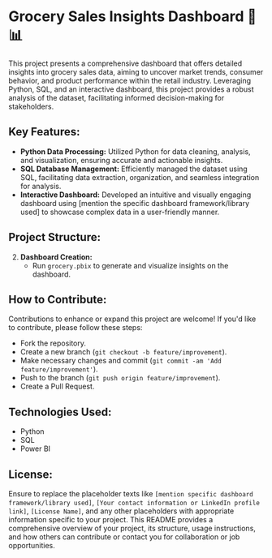 # Grocery Sales Insights Dashboard 🛒📊

This project presents a comprehensive dashboard that offers detailed insights into grocery sales data, aiming to uncover market trends, consumer behavior, and product performance within the retail industry. Leveraging Python, SQL, and an interactive dashboard, this project provides a robust analysis of the dataset, facilitating informed decision-making for stakeholders.

## Key Features:

- **Python Data Processing:** Utilized Python for data cleaning, analysis, and visualization, ensuring accurate and actionable insights.
- **SQL Database Management:** Efficiently managed the dataset using SQL, facilitating data extraction, organization, and seamless integration for analysis.
- **Interactive Dashboard:** Developed an intuitive and visually engaging dashboard using [mention the specific dashboard framework/library used] to showcase complex data in a user-friendly manner.

## Project Structure:

2. **Dashboard Creation:**
   - Run `grocery.pbix` to generate and visualize insights on the dashboard.

## How to Contribute:

Contributions to enhance or expand this project are welcome! If you'd like to contribute, please follow these steps:
- Fork the repository.
- Create a new branch (`git checkout -b feature/improvement`).
- Make necessary changes and commit (`git commit -am 'Add feature/improvement'`).
- Push to the branch (`git push origin feature/improvement`).
- Create a Pull Request.

## Technologies Used:

- Python
- SQL
- Power BI
## License:



Ensure to replace the placeholder texts like `[mention specific dashboard framework/library used]`, `[Your contact information or LinkedIn profile link]`, `[License Name]`, and any other placeholders with appropriate information specific to your project. This README provides a comprehensive overview of your project, its structure, usage instructions, and how others can contribute or contact you for collaboration or job opportunities.
